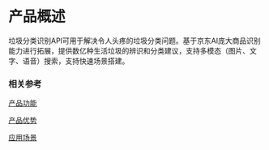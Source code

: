 #  产品概述

垃圾分类识别API可用于解决令人头疼的垃圾分类问题。基于京东AI庞大商品识别能力进行拓展，提供数亿种生活垃圾的辨识和分类建议，支持多模态（图片、文字、语音）搜索，支持快速场景搭建。

### 相关参考
[产品功能](Features.md)

[产品优势](Benefits.md)

[应用场景](Application-Scenarios.md)